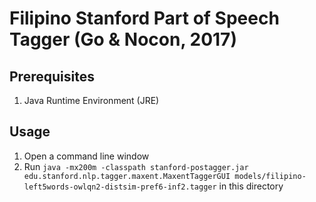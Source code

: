 # Filipino Stanford Part of Speech Tagger (Go & Nocon, 2017)
## Prerequisites
1. Java Runtime Environment (JRE)

## Usage
1. Open a command line window
2. Run `java -mx200m -classpath stanford-postagger.jar edu.stanford.nlp.tagger.maxent.MaxentTaggerGUI models/filipino-left5words-owlqn2-distsim-pref6-inf2.tagger` in this directory